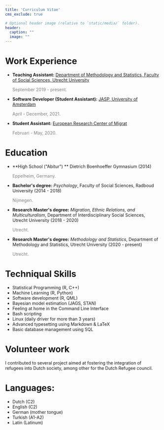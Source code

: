```yaml
---
title: 'Curriculum Vitae'
cms_exclude: true

# Optional header image (relative to `static/media/` folder).
header:
  caption: ""
  image: ""
---
```



# Work Experience 

 - **Teaching Assistant:** [Department of Methodology and Statistics, Faculty of Social Sciences, Utrecht University](https://www.uu.nl/en/organisation/methodology-and-statistics) 
 
    <span style="color: grey;">September 2019 - present.</span>
    
 - **Software Developer (Student Assistant):** [JASP, University of Amsterdam](https://jasp-stats.org/)

     <span style="color: grey;"> April - December, 2021.</span>
     
 - **Student Assistant:** [European Research Center of Migrat](https://www.ercomer.eu/)

   <span style="color: grey;"> Februari - May, 2020.</span>
   


# Education

 - **High School ("Abitur") ** Dietrich Boenhoeffer Gymnasium (2014)
 
     <span style="color: grey;">Eppelheim, Germany.</span>
     
 - **Bachelor's degree:** *Psychology*, Faculty of Social Sciences, Radboud University (2014 - 2018)
 
     <span style="color: grey;">Nijmegen.</span>
     
 - **Research Master's degree:** *Migration, Ethnic Relations, and Multiculturalism*, Department of Interdisciplinary Social Sciences, Utrecht University (2018 - 2020)
 
     <span style="color: grey;">Utrecht.</span>
    
     
 - **Research Master's degree:** *Methodology and Statistics*, Department of Methodology and Statistics, Utrecht University (2020 - present)
 
     <span style="color: grey;">Utrecht.</span>
    

# Techniqual Skills
 
 - Statistical Programming (R, C++)
 - Machine Learning (R, Python)
 - Software development (R, QML)
 - Bayesian model estimation (JAGS, STAN)
 - Feeling at home in the Command Line Interface
 - Bash scripting
 - Linux (daily driver for more than 3 years)
 - Advanced typesetting using Markdown & LaTeX
 - Basic database management using SQL
 

# Volunteer work

I contributed to several project aimed at fostering the integration of refugees into Dutch society, among other for the Dutch Refugee council. 

# Languages:

 - Dutch (C2)
 - English (C2)
 - German (mother tongue)
 - Turkish (A1-A2)
 - Latin (Latinum)
 

